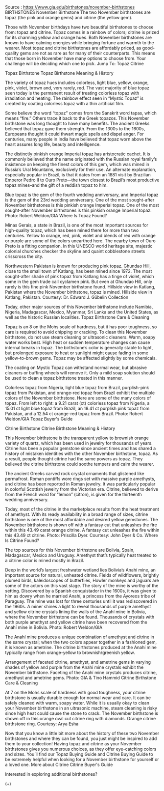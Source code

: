 Source : https://www.gia.edu/birthstones/november-birthstones
BIRTHSTONES
November Birthstone
The two November birthstones are topaz (the pink and orange gems) and citrine 
(the yellow gem).

Those with November birthdays have two beautiful birthstones to choose from: 
topaz and citrine. Topaz comes in a rainbow of colors; citrine is prized for 
its charming yellow and orange hues. Both November birthstones are known to 
have calming energies while bringing fortune and warmth to the wearer. Most 
topaz and citrine birthstones are affordably priced, as good-quality gems are 
not as rare as for many of their counterparts. This means that those born in 
November have many options to choose from. Your challenge will be deciding 
which one to pick.
Jump To:
Topaz Citrine

Topaz Birthstone
Topaz Birthstone Meaning & History

The variety of topaz hues includes colorless, light blue, yellow, orange, pink, 
violet, brown and, very rarely, red. The vast majority of blue topaz seen today 
is the permanent result of treating colorless topaz with irradiation and 
heating. The rainbow effect seen in “Mystic Topaz” is created by coating 
colorless topaz with a thin artificial film.

Some believe the word “topaz” comes from the Sanskrit word tapas, which 
means “fire.” Others trace it back to the Greek topazos. This November 
birthstone was long thought to have many benefits. The ancient Greeks believed 
that topaz gave them strength. From the 1300s to the 1600s, Europeans thought 
it could thwart magic spells and dispel anger. For centuries, many people in 
India have believed that topaz worn above the heart assures long life, beauty 
and intelligence.

The distinctly pinkish orange Imperial topaz has aristocratic cachet. It is 
commonly believed that the name originated with the Russian royal family’s 
insistence on keeping the finest colors of this gem, which was mined in 
Russia’s Ural Mountains, exclusively for their use. An alternate explanation, 
especially popular in Brazil, is that it dates from an 1881 visit by Brazilian 
Emperor Pedro II to Ouro Preto—the town closest to Brazil’s most productive 
topaz mines–and the gift of a reddish topaz to him.

Blue topaz is the gem of the fourth wedding anniversary, and Imperial topaz is 
the gem of the 23rd wedding anniversary.
One of the most sought-after November birthstones is this pinkish orange 
Imperial topaz.
One of the most sought-after November birthstones is this pinkish orange 
Imperial topaz. Photo: Robert Weldon/GIA
Where Is Topaz Found?

Minas Gerais, a state in Brazil, is one of the most important sources for 
high-quality topaz, which has been mined there for more than two centuries. 
Yellow to orange, red, pink, violet and blends of red with orange or purple are 
some of the colors unearthed here. The nearby town of Ouro Preto is a fitting 
companion. In this UNESCO world heritage site, majestic colonial churches 
checker the skyline and quaint cobblestone streets crisscross the city.

Northwestern Pakistan is known for producing pink topaz. Ghundao Hill, close to 
the small town of Katlang, has been mined since 1972. The most sought-after 
shade of pink topaz from Katlang has a tinge of violet, which some in the gem 
trade call cyclamen pink. But even at Ghundao Hill, only rarely is this fine 
pink November birthstone found.
Hillside view in Katlang, Pakistan where the November birthstone, topaz is 
mined.
Hillside view in Katlang, Pakistan. Courtesy: Dr. Edward J. Gübelin Collection


Today, other major sources of this November birthstone include Namibia, 
Nigeria, Madagascar, Mexico, Myanmar, Sri Lanka and the United States, as well 
as the historic Russian localities.
Topaz Birthstone Care & Cleaning

Topaz is an 8 on the Mohs scale of hardness, but it has poor toughness, so care 
is required to avoid chipping or cracking. To clean this November birthstone, 
do not use steam cleaning or ultrasonic cleaners. Warm, soapy water works best. 
High heat or sudden temperature changes can cause internal breaks in topaz. The 
birthstone’s color is generally stable to light, but prolonged exposure to 
heat or sunlight might cause fading in some yellow-to-brown gems. Topaz may be 
affected slightly by some chemicals.

The coating on Mystic Topaz can withstand normal wear, but abrasive cleaners or 
buffing wheels will remove it. Only a mild soap solution should be used to 
clean a topaz birthstone treated in this manner.

Colorless topaz from Nigeria, light blue topaz from Brazil, purplish-pink topaz 
from Pakistan, and orange-red topaz from Brazil exhibit the multiple colors of 
the November birthstone.
Here are some of the many colors of topaz. From left to right: a 9.21 carat 
(ct) colorless topaz from Nigeria, a 15.01 ct light blue topaz from Brazil, an 
18.41 ct purplish pink topaz from Pakistan, and a 12.54 ct orange-red topaz 
from Brazil. Photo: Robert Weldon/GIA
Topaz Buyer's Guide

Citrine Birthstone
Citrine Birthstone Meaning & History

This November birthstone is the transparent yellow to brownish orange variety 
of quartz, which has been used in jewelry for thousands of years. Citrine has 
been a popular gemstone since ancient times and has shared a history of 
mistaken identities with the other November birthstone, topaz. As a result, 
people thought citrine had the same powers as topaz. They believed the citrine 
birthstone could soothe tempers and calm the wearer.

The ancient Greeks carved rock crystal ornaments that glistened like 
permafrost. Roman pontiffs wore rings set with massive purple amethysts, and 
citrine has been reported in Roman jewelry. It was particularly popular in 
colorful Scottish jewelry from the Victorian era. Citrine, believed to derive 
from the French word for “lemon” (citron), is given for the thirteenth 
wedding anniversary.

Today, most of the citrine in the marketplace results from the heat treatment 
of amethyst. With its ready availability in a broad range of sizes, citrine 
birthstone is one of the most affordable and desired yellow gemstones.
The November birthstone is shown off with a fantasy cut that unleashes the fire 
within this 43.49 carat orange citrine.
A fantasy cut unleashes the fire within this 43.49 ct citrine. Photo: Priscilla 
Dyer. Courtesy: John Dyer & Co.
Where Is Citrine Found?

The top sources for this November birthstone are Bolivia, Spain, Madagascar, 
Mexico and Uruguay. Amethyst that’s typically heat treated to a citrine color 
is mined mostly in Brazil.

Deep in the world’s largest freshwater wetland lies Bolivia’s Anahí mine, 
an important source for natural, unheated citrine. Fields of wildflowers, 
brightly plumed birds, kaleidoscopes of butterflies, Howler monkeys and jaguars 
are some of the actors on this vast stage. The story of the mine is worthy of 
the setting. Discovered by a Spanish conquistador in the 1600s, it was given to 
him as dowry when he married Anahí, a princess from the Ayoreos tribe of 
Paraguay. The mine was lost for three centuries until it was rediscovered in 
the 1960s.
A miner shines a light to reveal thousands of purple amethyst and yellow 
citrine crystals lining the walls of the Anahí mine in Bolivia, where the 
November birthstone can be found.
Thousands of crystals with both purple amethyst and yellow citrine have been 
recovered from the Anahí mine in Bolivia. Photo: Robert Weldon/GIA


The Anahí mine produces a unique combination of amethyst and citrine in the 
same crystal; when the two colors appear together in a fashioned gem, it is 
known as ametrine. The citrine birthstones produced at the Anahí mine 
typically range from orange-yellow to brownish/greenish yellow.

Arrangement of faceted citrine, amethyst, and ametrine gems in varying shades 
of yellow and purple from the Anahí mine crystals exhibit the November 
birthstone.
Faceting of the Anahí mine crystals produces citrine, amethyst and ametrine 
gems. Photo: GIA & Tino Hammid
Citrine Birthstone Care & Cleaning

At 7 on the Mohs scale of hardness with good toughness, your citrine birthstone 
is usually durable enough for normal wear and care. It can be safely cleaned 
with warm, soapy water. While it is usually okay to clean your November 
birthstone in an ultrasonic machine, steam cleaning is risky since high heat 
could cause the stone to crack.
The November birthstone is shown off in this orange oval cut citrine ring with 
diamonds.
Orange citrine birthstone ring. Courtesy: Arya Esha


Now that you know a little bit more about the history of these two November 
birthstones and where they can be found, you just might be inspired to add them 
to your collection! Having topaz and citrine as your November birthstones gives 
you numerous choices, as they offer eye-catching colors and sizes. You’ll 
find our Topaz Buying Guide and Citrine Buying Guide to be extremely helpful 
when looking for a November birthstone for yourself or a loved one.
More about Citrine Citrine Buyer's Guide

Interested in exploring additional birthstones?

(+)
